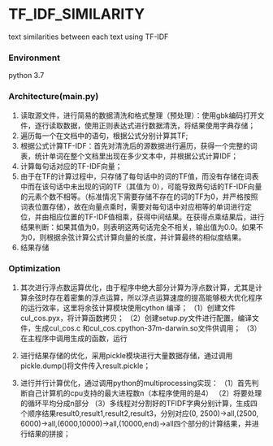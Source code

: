 # TF_IDF_SIMILARITY
text similarities between each text using TF-IDF

### Environment 
python 3.7

### Architecture(main.py)
1. 读取源文件，进行简易的数据清洗和格式整理（预处理）：使用gbk编码打开文件，逐行读取数据，使用正则表达式进行数据清洗，将结果使用字典存储；
2. 遍历每一个在文档中的语句，根据公式分别计算其TF;
3. 根据公式计算TF-IDF：首先对清洗后的源数据进行遍历，获得一个完整的词表，统计单词在整个文档里出现在多少文本中，并根据公式计算IDF；
4. 计算每句话对应的TF-IDF向量；
5. 由于在TF的计算过程中，只存储了每句话中的词的TF值，而没有存储在词表中而在该句话中未出现的词的TF（其值为 0），可能导致两句话的TF-IDF向量的元素个数不相等。（标准情况下需要存储不存在的词的TF为0，并严格按照词表位置存储），故在向量点乘时，需要对每句话中对应相等的单词进行定位，并由相应位置的TF-IDF值相乘，获得中间结果。在获得点乘结果后，进行结果判断：如果其值为0，则表明这两句话完全不相关，输出值为0.0。如果不为0，则根据余弦计算公式计算向量的长度，并计算最终的相似度结果。
6. 结果存储

### Optimization
1. 其次进行浮点数运算优化，由于程序中绝大部分计算为浮点数计算，尤其是计算余弦时存在着密集的浮点运算，所以浮点运算速度的提高能够极大优化程序的运行效率，这里将余弦计算模块使用cython 编译；
	（1）创建文件cul_cos.pyx，将计算函数拷贝；
  （2）创建setup.py文件进行配置，编译文件，生成cul_cos.c 和cul_cos.cpython-37m-darwin.so文件供调用；
  （3）在主程序中调用生成的函数，运行
  
2. 进行结果存储的优化，采用pickle模块进行大量数据存储，通过调用pickle.dump()将文件传入result.pickle；
3. 进行并行计算优化，通过调用python的multiprocessing实现：
  （1）首先判断自己计算机的cpu支持的最大进程数n（本程序使用的是4）
  （2）将要处理的循环平均分成n部分
  （3）多线程对分割好的TFIDF字典分别计算，生成四个顺序结果result0,result1,result2,result3，分别对应(0, 2500)->all,(2500, 6000)->all,(6000,10000)->all,(10000,end)->all四个部分的计算结果，并进行结果的拼接；


